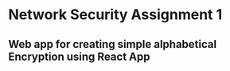 # Network Security Assignment 1
## Web app for creating simple alphabetical Encryption using React App
